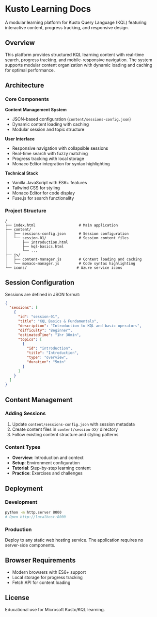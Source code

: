 # Kusto Learning Docs

A modular learning platform for Kusto Query Language (KQL) featuring interactive content, progress tracking, and responsive design.

## Overview

This platform provides structured KQL learning content with real-time search, progress tracking, and mobile-responsive navigation. The system supports modular content organization with dynamic loading and caching for optimal performance.

## Architecture

### Core Components

**Content Management System**
- JSON-based configuration (`content/sessions-config.json`)
- Dynamic content loading with caching
- Modular session and topic structure

**User Interface**
- Responsive navigation with collapsible sessions
- Real-time search with fuzzy matching
- Progress tracking with local storage
- Monaco Editor integration for syntax highlighting

**Technical Stack**
- Vanilla JavaScript with ES6+ features
- Tailwind CSS for styling
- Monaco Editor for code display
- Fuse.js for search functionality

### Project Structure

```
/
├── index.html                    # Main application
├── content/
│   ├── sessions-config.json      # Session configuration
│   └── session-01/               # Session content files
│       ├── introduction.html
│       ├── kql-basics.html
│       └── ...
├── js/
│   ├── content-manager.js        # Content loading and caching
│   └── monaco-manager.js         # Code syntax highlighting
└── icons/                       # Azure service icons
```

## Session Configuration

Sessions are defined in JSON format:

```json
{
  "sessions": [
    {
      "id": "session-01",
      "title": "KQL Basics & Fundamentals",
      "description": "Introduction to KQL and basic operators",
      "difficulty": "Beginner",
      "estimatedTime": "1hr 30min",
      "topics": [
        {
          "id": "introduction",
          "title": "Introduction",
          "type": "overview",
          "duration": "5min"
        }
      ]
    }
  ]
}
```

## Content Management

### Adding Sessions
1. Update `content/sessions-config.json` with session metadata
2. Create content files in `content/session-XX/` directory
3. Follow existing content structure and styling patterns

### Content Types
- **Overview**: Introduction and context
- **Setup**: Environment configuration
- **Tutorial**: Step-by-step learning content
- **Practice**: Exercises and challenges


## Deployment

### Development
```bash
python -m http.server 8000
# Open http://localhost:8000
```

### Production
Deploy to any static web hosting service. The application requires no server-side components.

## Browser Requirements

- Modern browsers with ES6+ support
- Local storage for progress tracking
- Fetch API for content loading

## License

Educational use for Microsoft Kusto/KQL learning.